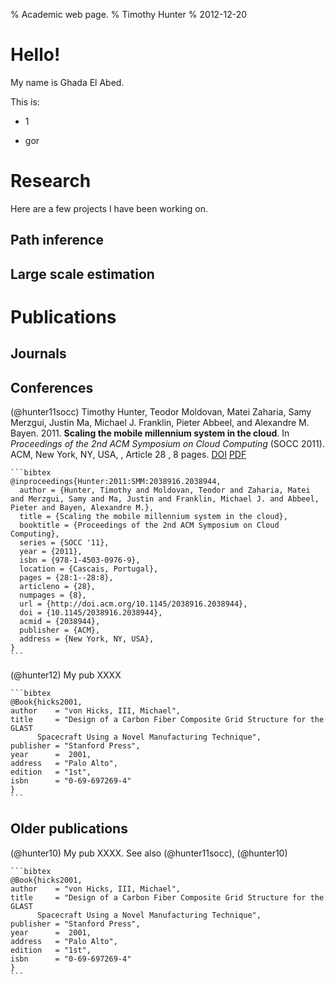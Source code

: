% Academic web page.
% Timothy Hunter
% 2012-12-20

Hello!
======

My name is Ghada El Abed.

This is:

 - 1
 
 - gor

Research
=========

Here are a few projects I have been working on.

Path inference
---------------



Large scale estimation
-----------------------

Publications
=============

Journals
---------

Conferences
------------

(@hunter11socc) Timothy Hunter, Teodor Moldovan, Matei Zaharia, Samy Merzgui, Justin Ma, Michael J. Franklin, Pieter Abbeel, and Alexandre M. Bayen. 2011. 
**Scaling the mobile millennium system in the cloud**. In *Proceedings of the 2nd ACM Symposium on Cloud Computing* (SOCC 2011).
ACM, New York, NY, USA, , Article 28 , 8 pages.
[DOI](http://doi.acm.org/10.1145/2038916.2038944)
[PDF](papers/hunter11socc.pdf)

    ```bibtex
    @inproceedings{Hunter:2011:SMM:2038916.2038944,
      author = {Hunter, Timothy and Moldovan, Teodor and Zaharia, Matei and Merzgui, Samy and Ma, Justin and Franklin, Michael J. and Abbeel, Pieter and Bayen, Alexandre M.},
      title = {Scaling the mobile millennium system in the cloud},
      booktitle = {Proceedings of the 2nd ACM Symposium on Cloud Computing},
      series = {SOCC '11},
      year = {2011},
      isbn = {978-1-4503-0976-9},
      location = {Cascais, Portugal},
      pages = {28:1--28:8},
      articleno = {28},
      numpages = {8},
      url = {http://doi.acm.org/10.1145/2038916.2038944},
      doi = {10.1145/2038916.2038944},
      acmid = {2038944},
      publisher = {ACM},
      address = {New York, NY, USA},
    } 
    ```

(@hunter12) My pub XXXX

    ```bibtex
    @Book{hicks2001,
    author    = "von Hicks, III, Michael",
    title     = "Design of a Carbon Fiber Composite Grid Structure for the GLAST
		  Spacecraft Using a Novel Manufacturing Technique",
    publisher = "Stanford Press",
    year      =  2001,
    address   = "Palo Alto",
    edition   = "1st",
    isbn      = "0-69-697269-4"
    }
    ```


Older publications
-------------------

(@hunter10) My pub XXXX. See also (@hunter11socc), (@hunter10)

    ```bibtex
    @Book{hicks2001,
    author    = "von Hicks, III, Michael",
    title     = "Design of a Carbon Fiber Composite Grid Structure for the GLAST
		  Spacecraft Using a Novel Manufacturing Technique",
    publisher = "Stanford Press",
    year      =  2001,
    address   = "Palo Alto",
    edition   = "1st",
    isbn      = "0-69-697269-4"
    }
    ```

